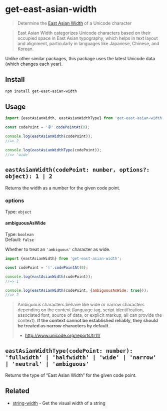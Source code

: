 # get-east-asian-width

> Determine the [East Asian Width](https://unicode.org/reports/tr11/) of a Unicode character

> East Asian Width categorizes Unicode characters based on their occupied space in East Asian typography, which helps in text layout and alignment, particularly in languages like Japanese, Chinese, and Korean.

Unlike other similar packages, this package uses the latest Unicode data (which changes each year).

## Install

```sh
npm install get-east-asian-width
```

## Usage

```js
import {eastAsianWidth, eastAsianWidthType} from 'get-east-asian-width';

const codePoint = '字'.codePointAt(0);

console.log(eastAsianWidth(codePoint));
//=> 2

console.log(eastAsianWidthType(codePoint));
//=> 'wide'
```

## `eastAsianWidth(codePoint: number, options?: object): 1 | 2`

Returns the width as a number for the given code point.

### options

Type: `object`

#### ambiguousAsWide

Type: `boolean`\
Default: `false`

Whether to treat an `'ambiguous'` character as wide.

```js
import {eastAsianWidth} from 'get-east-asian-width';

const codePoint = '⛣'.codePointAt(0);

console.log(eastAsianWidth(codePoint));
//=> 1

console.log(eastAsianWidth(codePoint, {ambiguousAsWide: true}));
//=> 2
```

> Ambiguous characters behave like wide or narrow characters depending on the context (language tag, script identification, associated font, source of data, or explicit markup; all can provide the context). **If the context cannot be established reliably, they should be treated as narrow characters by default.**
> - http://www.unicode.org/reports/tr11/

## `eastAsianWidthType(codePoint: number): 'fullwidth' | 'halfwidth' | 'wide' | 'narrow' | 'neutral' | 'ambiguous'`

Returns the type of “East Asian Width” for the given code point.

## Related

- [string-width](https://github.com/sindresorhus/string-width) - Get the visual width of a string
